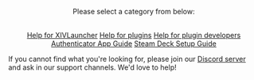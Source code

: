 <div style="text-align: center;">

Please select a category from below: <br> <br>

<a href="{{ site.github.baseurl }}/xl_troubleshooting" class="btnm">Help for XIVLauncher</a>
<a href="{{ site.github.baseurl }}/dalamud_troubleshooting" class="btnm">Help for plugins</a>
<a href="https://dalamud.dev" class="btnm">Help for plugin developers</a>
<a href="{{ site.github.baseurl }}/mobile_otp" class="btnm">Authenticator App Guide</a>
<a href="{{ site.github.baseurl }}/steamdeck" class="btnm">Steam Deck Setup Guide</a>

</div>

If you cannot find what you're looking for, please join our [Discord server](https://goat.place/) and ask in our support channels. We'd love to help!
